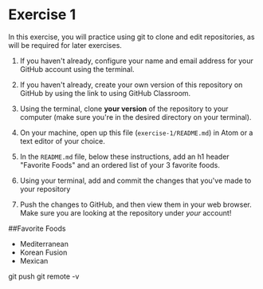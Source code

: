 # Exercise 1
In this exercise, you will practice using git to clone and edit repositories, as will be required for later exercises.

1. If you haven't already, configure your name and email address for your GitHub account using the terminal.

2. If you haven't already, create your own version of this repository on GitHub by using the link to using GitHub Classroom.

3. Using the terminal, clone **your version** of the repository to your computer (make sure you're in the desired directory on your terminal).

4. On your machine, open up this file (`exercise-1/README.md`) in Atom or a text editor of your choice.

5. In the `README.md` file, below these instructions, add an h1 header "Favorite Foods" and an ordered list of your 3 favorite foods.

6. Using your terminal, add and commit the changes that you've made to your repository

7. Push the changes to GitHub, and then view them in your web browser. Make sure you are looking at the repository under _your_ account!

##Favorite Foods
- Mediterranean
- Korean Fusion
- Mexican

git push
git remote -v
